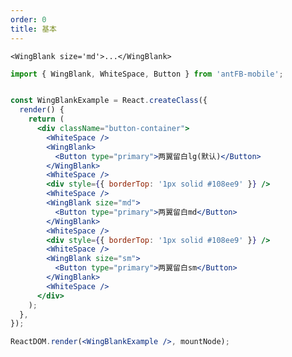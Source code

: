 ```yaml
---
order: 0
title: 基本
---
```


```<WingBlank size='md'>...</WingBlank>```

````jsx
import { WingBlank, WhiteSpace, Button } from 'antFB-mobile';


const WingBlankExample = React.createClass({
  render() {
    return (
      <div className="button-container">
        <WhiteSpace />
        <WingBlank>
          <Button type="primary">两翼留白lg(默认)</Button>
        </WingBlank>
        <WhiteSpace />
        <div style={{ borderTop: '1px solid #108ee9' }} />
        <WhiteSpace />
        <WingBlank size="md">
          <Button type="primary">两翼留白md</Button>
        </WingBlank>
        <WhiteSpace />
        <div style={{ borderTop: '1px solid #108ee9' }} />
        <WhiteSpace />
        <WingBlank size="sm">
          <Button type="primary">两翼留白sm</Button>
        </WingBlank>
        <WhiteSpace />
      </div>
    );
  },
});

ReactDOM.render(<WingBlankExample />, mountNode);
````
